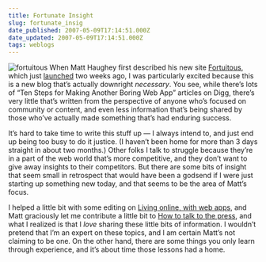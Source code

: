 ```yaml
---
title: Fortunate Insight
slug: fortunate_insig
date_published: 2007-05-09T17:14:51.000Z
date_updated: 2007-05-09T17:14:51.000Z
tags: weblogs
---
```


![fortuitous](http://www.dashes.com/anil/images/fortuitous-logo.png) When Matt Haughey first described his new site [Fortuitous](http://fortuito.us/), which just [launched](http://fortuito.us/2007/04/launched) two weeks ago, I was particularly excited because this is a new blog that’s actually downright *necessary*. You see, while there’s lots of “Ten Steps for Making Another Boring Web App” articles on Digg, there’s very little that’s written from the perspective of anyone who’s focused on community or content, and even less information that’s being shared by those who’ve actually made something that’s had enduring success.

It’s hard to take time to write this stuff up — I always intend to, and just end up being too busy to do it justice. (I haven’t been home for more than 3 days straight in about two months.) Other folks I talk to struggle because they’re in a part of the web world that’s more competitive, and they don’t want to give away insights to their competitors. But there are some bits of insight that seem small in retrospect that would have been a godsend if I were just starting up something new today, and that seems to be the area of Matt’s focus.

I helped a little bit with some editing on [Living online, with web apps](http://fortuito.us/2007/04/living_online_with_web_apps), and Matt graciously let me contribute a little bit to [How to talk to the press](http://fortuito.us/2007/05/how_to_talk_to_the_press), and what I realized is that I *love* sharing these little bits of information. I wouldn’t pretend that I’m an expert on these topics, and I am certain Matt’s not claiming to be one. On the other hand, there are some things you only learn through experience, and it’s about time those lessons had a home.
